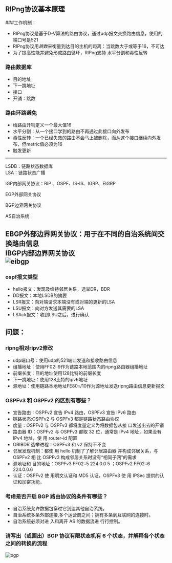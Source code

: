 ## RIPng协议基本原理
###工作机制：
* RIPng协议是基于D-V算法的路由协议，通过udp报文交换路由信息，使用的端口号是521
* RIPng协议用*跳数*来衡量到达目的主机的距离：当跳数大于或等于16，不可达
* 为了提高性能并避免形成路由循环，RIPng支持 水平分割和毒性反转

### 路由数据库
* 目的地址
* 下一跳地址
* 接口
* 开销：跳数

### 路由环路避免
* 给路由开销定义一个最大值16
* 水平分割：从一个接口学到的路由不再通过此接口向外发布
* 毒性反转：一个已经失效的路由不会马上被删除，而从这个接口继续向外发布，但metric值必须为16
* 触发更新
---

LSDB：链路状态数据库  
LSA：链路状态广播  

IGP内部网关协议：RIP 、OSPF、IS-IS、IGRP、EIGRP  
  
EGP外部网关协议  
  
BGP边界网关协议  
  
AS自治系统  
  
EBGP外部边界网关协议：用于在不同的自治系统间交换路由信息  
IBGP内部边界网关协议  
![eibgp](https://github.com/JeckieChen/ipv6/blob/master/ipv6%E5%A4%8D%E4%B9%A0/img/eibgp.png)
---

### ospf报文类型
* hello报文：发现及维持邻居关系，选举DR，BDR
* DD报文：本地LSDB的摘要
* LSR报文：向对端请求本端没有或对端的更新的LSA
* LSU报文：向对方发送其需要的LSA
* LSAck报文：收到LSU之后，进行确认


## 问题：
### ripng相对ripv2修改
* udp端口号：使用udp的521端口发送和接收路由信息
* 组播地址：使用FF02::9作为链路本地范围内的ripng路由器组播地址
* 前缀长度：目的地址使用128比特的前缀长度
* 下一跳地址：使用128比特的ipv6地址
* 源地址：使用链路本地地址FE80::/10作为源地址发送ripng路由信息更新报文
  
### OSPFv3 和 OSPFv2 的区别有哪些？
* 宣告路由：OSPFv2 宣告 IPv4 路由，OSPFv3 宣告 IPv6 路由
* 链路状态:OSPFv2 与 OSPFv3 都是链路状态路由协议
* 度量：OSPFv2 与 OSPFv3 都将度量定义为将数据包从接 口发送出去的开销
* 路由器  ID：OSPFv2 与 OSPFv3 都取 32 位，通常是 IPv4 地址，如果没有 IPv4 地址，使 用 router-id 配置
* ORIBDR 选举进程：OSPFv3 和 v2 保持不不变
* 邻居发现机制：都使 用 hello 机制了了解邻居路由器 并构成邻居关系，与 OSPFv2 相 比 OSPFv3 构成邻居关系时没有“相同子网”的需求
* 源地址和 目的地址：OSPFv3	FF02::5	224.0.0.5 ；OSPFv2	FF02::6	224.0.0.6
* 认证：OSPFv2 使 用明文认证和 MD5 认证，OSPFv3 使 用 IPSec 提供的认证和加密功能。

### 考虑是否开启 BGP 路由协议的条件有哪些？
* 自治系统允许数据包穿过它到达其他自治系统。  
* 自治系统多条外部连接,多个运营商之间；拥有多条到互联网的连接时。  
* 自治系统必须对进 入和离开 AS 的数据流进 行行控制。  

### 请写出（或画出）BGP 协议有限状态机有 6 个状态，并解释各个状态之间的转换的流程
![bgp](https://github.com/JeckieChen/ipv6/blob/master/ipv6%E5%A4%8D%E4%B9%A0/img/bgp.png)

